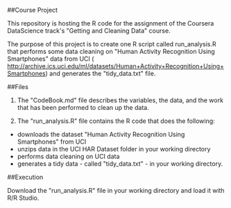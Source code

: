 ##Course Project

This repository is hosting the R code for the assignment of the Coursera DataScience track's "Getting and Cleaning Data" course. 

The purpose of this project is to create one R script called run_analysis.R that performs some data cleaning on "Human Activity Recognition Using Smartphones" data from UCI ( http://archive.ics.uci.edu/ml/datasets/Human+Activity+Recognition+Using+Smartphones) and generates the "tidy_data.txt" file.

##Files

1. The "CodeBook.md" file describes the variables, the data, and the work that has been performed to clean up the data.
  
2. The "run_analysis.R" file contains the R code that does the following:
  - downloads the dataset "Human Activity Recognition Using Smartphones" from UCI
  - unzips data in the UCI HAR Dataset folder in your working directory 
  - performs data cleaning on UCI data
  - generates a tidy data - called "tidy_data.txt" - in your working directory.
  
##Execution

Download the "run_analysis.R" file in your working directory and load it with R/R Studio. 
